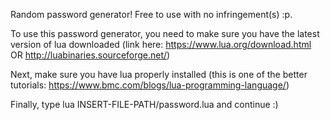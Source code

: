Random password generator! Free to use with no infringement(s) :p.

To use this password generator, you need to make sure you have the latest version of lua downloaded (link here: https://www.lua.org/download.html OR http://luabinaries.sourceforge.net/)

Next, make sure you have lua properly installed (this is one of the better tutorials: https://www.bmc.com/blogs/lua-programming-language/)

Finally, type lua INSERT-FILE-PATH/password.lua and continue :)
